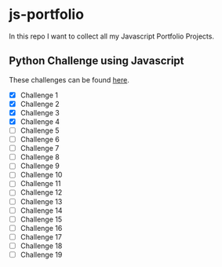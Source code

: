 js-portfolio
============

In this repo I want to collect all my Javascript Portfolio Projects.

## Python Challenge using Javascript
These challenges can be found [here](http://www.pythonchallenge.com/).
- [x] Challenge 1
- [x] Challenge 2
- [x] Challenge 3
- [x] Challenge 4
- [ ] Challenge 5
- [ ] Challenge 6
- [ ] Challenge 7
- [ ] Challenge 8
- [ ] Challenge 9
- [ ] Challenge 10
- [ ] Challenge 11
- [ ] Challenge 12
- [ ] Challenge 13
- [ ] Challenge 14
- [ ] Challenge 15
- [ ] Challenge 16
- [ ] Challenge 17
- [ ] Challenge 18
- [ ] Challenge 19